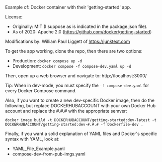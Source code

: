 Example of: Docker container with their 'getting-started' app.

License:
 - Originally: MIT (I suppose as is indicated in the package.json file).
 - As of 2020: Apache 2.0 (https://github.com/docker/getting-started)

Modifications by: William Paul Liggett of https://junktext.com

To get the app working, clone the repo, then there are two options:

 - Production: `docker compose up -d`
 - Development: `docker compose -f compose-dev.yaml up -d`

Then, open up a web browser and navigate to: http://localhost:3000/

Tip: When in dev-mode, you must specify the `-f compose-dev.yaml` for every Docker Compose command.

Also, if you want to create a new dev-specific Docker image, then do the following, but replace DOCKERHUBACCOUNT with your own Docker Hub account and replace the #.#.# with the appropriate semver:

`docker image build -t DOCKERHUBACCOUNT/getting-started:dev-latest -t DOCKERHUBACCOUNT/getting-started:dev-#.#.# -f Dockerfile-dev .`

Finally, if you want a solid explanation of YAML files and Docker's specific syntax with YAML, look at:
 - YAML_File_Example.yaml
 - compose-dev-from-pub-imgs.yaml